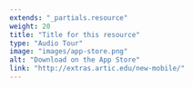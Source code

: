 ```yaml
---
extends: "_partials.resource"
weight: 20
title: "Title for this resource"
type: "Audio Tour"
image: "images/app-store.png"
alt: "Download on the App Store"
link: "http://extras.artic.edu/new-mobile/"
---
```

